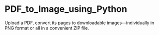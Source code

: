 # PDF_to_Image_using_Python
Upload a PDF, convert its pages to downloadable images—individually in PNG format or all in a convenient ZIP file.
